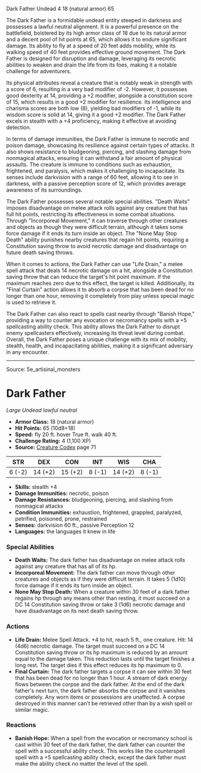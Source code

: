 <MonsterName/>Dark Father</MonsterName>
<CreatureType/>Undead</CreatureType>
<CR/>4</CR>
<AC/>18 (natural armor)</AC>
<HP/>65</HP>
<summary>The Dark Father is a formidable undead entity steeped in darkness and possesses a lawful neutral alignment. It is a powerful presence on the battlefield, bolstered by its high armor class of 18 due to its natural armor and a decent pool of hit points at 65, which allows it to endure significant damage. Its ability to fly at a speed of 20 feet adds mobility, while its walking speed of 40 feet provides effective ground movement. The Dark Father is designed for disruption and damage, leveraging its necrotic abilities to weaken and drain the life from its foes, making it a notable challenge for adventurers.</summary>

<detail>

Its physical attributes reveal a creature that is notably weak in strength with a score of 6, resulting in a very bad modifier of -2. However, it possesses good dexterity at 14, providing a +2 modifier, alongside a constitution score of 15, which results in a good +2 modifier for resilience. Its intelligence and charisma scores are both low (8), yielding bad modifiers of -1, while its wisdom score is solid at 14, giving it a good +2 modifier. The Dark Father excels in stealth with a +4 proficiency, making it effective at avoiding detection.

In terms of damage immunities, the Dark Father is immune to necrotic and poison damage, showcasing its resilience against certain types of attacks. It also shows resistance to bludgeoning, piercing, and slashing damage from nonmagical attacks, ensuring it can withstand a fair amount of physical assaults. The creature is immune to conditions such as exhaustion, frightened, and paralysis, which makes it challenging to incapacitate. Its senses include darkvision with a range of 60 feet, allowing it to see in darkness, with a passive perception score of 12, which provides average awareness of its surroundings.

The Dark Father possesses several notable special abilities. "Death Waits" imposes disadvantage on melee attack rolls against any creature that has full hit points, restricting its effectiveness in some combat situations. Through "Incorporeal Movement," it can traverse through other creatures and objects as though they were difficult terrain, although it takes some force damage if it ends its turn inside an object. The "None May Stop Death" ability punishes nearby creatures that regain hit points, requiring a Constitution saving throw to avoid necrotic damage and disadvantage on future death saving throws.

When it comes to actions, the Dark Father can use "Life Drain," a melee spell attack that deals 14 necrotic damage on a hit, alongside a Constitution saving throw that can reduce the target's hit point maximum. If the maximum reaches zero due to this effect, the target is killed. Additionally, its "Final Curtain" action allows it to absorb a corpse that has been dead for no longer than one hour, removing it completely from play unless special magic is used to retrieve it. 

The Dark Father can also react to spells cast nearby through "Banish Hope," providing a way to counter any evocation or necromancy spells with a +5 spellcasting ability check. This ability allows the Dark Father to disrupt enemy spellcasters effectively, increasing its threat level during combat. Overall, the Dark Father poses a unique challenge with its mix of mobility, stealth, health, and incapacitating abilities, making it a significant adversary in any encounter.</detail>



---

Source: 5e_artisinal_monsters

# Dark Father

*Large* *Undead* *lawful neutral*

- **Armor Class:** 18 (natural armor)
- **Hit Points:** 65 (10d8+18)
- **Speed:** fly 20 ft. hover True ft. walk 40 ft.
- **Challenge Rating:** 4 (1,100 XP)
- **Source:** [Creature Codex](https://koboldpress.com/kpstore/product/creature-codex-for-5th-edition-dnd) page 71

| STR | DEX | CON | INT | WIS | CHA |
| --- | --- | --- | --- | --- | --- |
| 6 (-2) | 14 (+2) | 15 (+2) | 8 (-1) | 14 (+2) | 8 (-1) |

- **Skills:** stealth +4
- **Damage Immunities:** necrotic, poison
- **Damage Resistances:** bludgeoning, piercing, and slashing from nonmagical attacks
- **Condition Immunities:** exhaustion, frightened, grappled, paralyzed, petrified, poisoned, prone, restrained
- **Senses:** darkvision 60 ft., passive Perception 12
- **Languages:** the languages it knew in life

### Special Abilities

- **Death Waits:** The dark father has disadvantage on melee attack rolls against any creature that has all of its hp.
- **Incorporeal Movement:** The dark father can move through other creatures and objects as if they were difficult terrain. It takes 5 (1d10) force damage if it ends its turn inside an object.
- **None May Stop Death:** When a creature within 30 feet of a dark father regains hp through any means other than resting, it must succeed on a DC 14 Constitution saving throw or take 3 (1d6) necrotic damage and have disadvantage on its next death saving throw.

### Actions

- **Life Drain:** Melee Spell Attack. +4 to hit, reach 5 ft., one creature. Hit: 14 (4d6) necrotic damage. The target must succeed on a DC 14 Constitution saving throw or its hp maximum is reduced by an amount equal to the damage taken. This reduction lasts until the target finishes a long rest. The target dies if this effect reduces its hp maximum to 0.
- **Final Curtain:** The dark father targets a corpse it can see within 30 feet that has been dead for no longer than 1 hour. A stream of dark energy flows between the corpse and the dark father. At the end of the dark father's next turn, the dark father absorbs the corpse and it vanishes completely. Any worn items or possessions are unaffected. A corpse destroyed in this manner can't be retrieved other than by a wish spell or similar magic.

### Reactions

- **Banish Hope:** When a spell from the evocation or necromancy school is cast within 30 feet of the dark father, the dark father can counter the spell with a successful ability check. This works like the counterspell spell with a +5 spellcasting ability check, except the dark father must make the ability check no matter the level of the spell.





